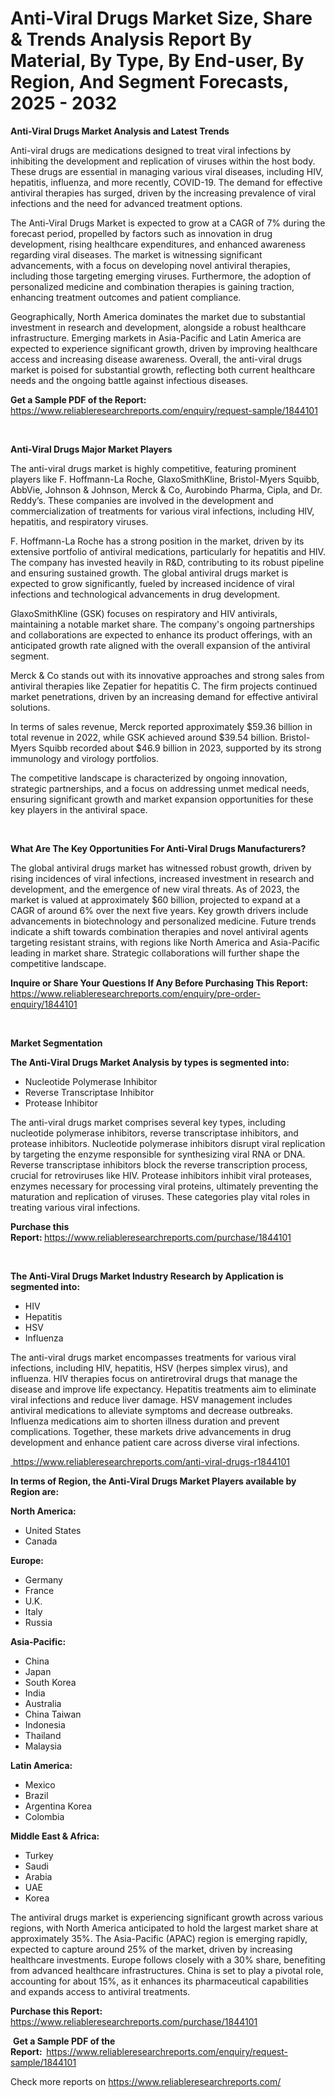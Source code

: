 <p><h1>Anti-Viral Drugs Market Size, Share & Trends Analysis Report By Material, By Type, By End-user, By Region, And Segment Forecasts, 2025 - 2032</h1></p><p><strong>Anti-Viral Drugs Market Analysis and Latest Trends</strong></p>
<p><p>Anti-viral drugs are medications designed to treat viral infections by inhibiting the development and replication of viruses within the host body. These drugs are essential in managing various viral diseases, including HIV, hepatitis, influenza, and more recently, COVID-19. The demand for effective antiviral therapies has surged, driven by the increasing prevalence of viral infections and the need for advanced treatment options.</p><p>The Anti-Viral Drugs Market is expected to grow at a CAGR of 7% during the forecast period, propelled by factors such as innovation in drug development, rising healthcare expenditures, and enhanced awareness regarding viral diseases. The market is witnessing significant advancements, with a focus on developing novel antiviral therapies, including those targeting emerging viruses. Furthermore, the adoption of personalized medicine and combination therapies is gaining traction, enhancing treatment outcomes and patient compliance.</p><p>Geographically, North America dominates the market due to substantial investment in research and development, alongside a robust healthcare infrastructure. Emerging markets in Asia-Pacific and Latin America are expected to experience significant growth, driven by improving healthcare access and increasing disease awareness. Overall, the anti-viral drugs market is poised for substantial growth, reflecting both current healthcare needs and the ongoing battle against infectious diseases.</p></p>
<p><strong>Get a Sample PDF of the Report:&nbsp;</strong> <a href="https://www.reliableresearchreports.com/enquiry/request-sample/1844101?utm_campaign=3313&utm_medium=2&utm_source=Github&utm_content=ia&utm_term=09032025&utm_id=anti-viral-drugs">https://www.reliableresearchreports.com/enquiry/request-sample/1844101</a></p>
<p>&nbsp;</p>
<p><strong>Anti-Viral Drugs Major Market Players</strong></p>
<p><p>The anti-viral drugs market is highly competitive, featuring prominent players like F. Hoffmann-La Roche, GlaxoSmithKline, Bristol-Myers Squibb, AbbVie, Johnson & Johnson, Merck & Co, Aurobindo Pharma, Cipla, and Dr. Reddy’s. These companies are involved in the development and commercialization of treatments for various viral infections, including HIV, hepatitis, and respiratory viruses.</p><p>F. Hoffmann-La Roche has a strong position in the market, driven by its extensive portfolio of antiviral medications, particularly for hepatitis and HIV. The company has invested heavily in R&D, contributing to its robust pipeline and ensuring sustained growth. The global antiviral drugs market is expected to grow significantly, fueled by increased incidence of viral infections and technological advancements in drug development.</p><p>GlaxoSmithKline (GSK) focuses on respiratory and HIV antivirals, maintaining a notable market share. The company's ongoing partnerships and collaborations are expected to enhance its product offerings, with an anticipated growth rate aligned with the overall expansion of the antiviral segment.</p><p>Merck & Co stands out with its innovative approaches and strong sales from antiviral therapies like Zepatier for hepatitis C. The firm projects continued market penetrations, driven by an increasing demand for effective antiviral solutions.</p><p>In terms of sales revenue, Merck reported approximately $59.36 billion in total revenue in 2022, while GSK achieved around $39.54 billion. Bristol-Myers Squibb recorded about $46.9 billion in 2023, supported by its strong immunology and virology portfolios.</p><p>The competitive landscape is characterized by ongoing innovation, strategic partnerships, and a focus on addressing unmet medical needs, ensuring significant growth and market expansion opportunities for these key players in the antiviral space.</p></p>
<p>&nbsp;</p>
<p><strong>What Are The Key Opportunities For Anti-Viral Drugs Manufacturers?</strong></p>
<p><p>The global antiviral drugs market has witnessed robust growth, driven by rising incidences of viral infections, increased investment in research and development, and the emergence of new viral threats. As of 2023, the market is valued at approximately $60 billion, projected to expand at a CAGR of around 6% over the next five years. Key growth drivers include advancements in biotechnology and personalized medicine. Future trends indicate a shift towards combination therapies and novel antiviral agents targeting resistant strains, with regions like North America and Asia-Pacific leading in market share. Strategic collaborations will further shape the competitive landscape.</p></p>
<p><strong>Inquire or Share Your Questions If Any Before Purchasing This Report:</strong> <a href="https://www.reliableresearchreports.com/enquiry/pre-order-enquiry/1844101?utm_campaign=3313&utm_medium=2&utm_source=Github&utm_content=ia&utm_term=09032025&utm_id=anti-viral-drugs">https://www.reliableresearchreports.com/enquiry/pre-order-enquiry/1844101</a></p>
<p>&nbsp;</p>
<p><strong>Market Segmentation</strong></p>
<p><strong>The Anti-Viral Drugs Market Analysis by types is segmented into:</strong></p>
<p><ul><li>Nucleotide Polymerase Inhibitor</li><li>Reverse Transcriptase Inhibitor</li><li>Protease Inhibitor</li></ul></p>
<p><p>The anti-viral drugs market comprises several key types, including nucleotide polymerase inhibitors, reverse transcriptase inhibitors, and protease inhibitors. Nucleotide polymerase inhibitors disrupt viral replication by targeting the enzyme responsible for synthesizing viral RNA or DNA. Reverse transcriptase inhibitors block the reverse transcription process, crucial for retroviruses like HIV. Protease inhibitors inhibit viral proteases, enzymes necessary for processing viral proteins, ultimately preventing the maturation and replication of viruses. These categories play vital roles in treating various viral infections.</p></p>
<p><strong>Purchase this Report:&nbsp;</strong><a href="https://www.reliableresearchreports.com/purchase/1844101?utm_campaign=3313&utm_medium=2&utm_source=Github&utm_content=ia&utm_term=09032025&utm_id=anti-viral-drugs">https://www.reliableresearchreports.com/purchase/1844101</a></p>
<p>&nbsp;</p>
<p><strong>The Anti-Viral Drugs Market Industry Research by Application is segmented into:</strong></p>
<p><ul><li>HIV</li><li>Hepatitis</li><li>HSV</li><li>Influenza</li></ul></p>
<p><p>The anti-viral drugs market encompasses treatments for various viral infections, including HIV, hepatitis, HSV (herpes simplex virus), and influenza. HIV therapies focus on antiretroviral drugs that manage the disease and improve life expectancy. Hepatitis treatments aim to eliminate viral infections and reduce liver damage. HSV management includes antiviral medications to alleviate symptoms and decrease outbreaks. Influenza medications aim to shorten illness duration and prevent complications. Together, these markets drive advancements in drug development and enhance patient care across diverse viral infections.</p></p>
<p><a href="https://www.reliableresearchreports.com/anti-viral-drugs-r1844101?utm_campaign=3313&utm_medium=2&utm_source=Github&utm_content=ia&utm_term=09032025&utm_id=anti-viral-drugs">&nbsp;https://www.reliableresearchreports.com/anti-viral-drugs-r1844101</a></p>
<p><strong>In terms of Region, the Anti-Viral Drugs Market Players available by Region are:</strong></p>
<p>
    <p> <strong> North America: </strong>
        <ul>
            <li>United States</li>
            <li>Canada</li>
        </ul>
        </p> 
    <p> <strong> Europe: </strong>
        <ul>
            <li>Germany</li>
            <li>France</li>
            <li>U.K.</li>
            <li>Italy</li>
            <li>Russia</li>
        </ul>
        </p> 
    <p> <strong> Asia-Pacific: </strong>
        <ul>
            <li>China</li>
            <li>Japan</li>
            <li>South Korea</li>
            <li>India</li>
            <li>Australia</li>
            <li>China Taiwan</li>
            <li>Indonesia</li>
            <li>Thailand</li>
            <li>Malaysia</li>
        </ul>
        </p> 
    <p> <strong> Latin America: </strong>
        <ul>
            <li>Mexico</li>
            <li>Brazil</li>
            <li>Argentina Korea</li>
            <li>Colombia</li>
        </ul>
        </p> 
    <p> <strong> Middle East & Africa: </strong>
        <ul>
            <li>Turkey</li>
            <li>Saudi</li>
            <li>Arabia</li>
            <li>UAE</li>
            <li>Korea</li>
        </ul>
    </p>
    </p>
<p><p>The antiviral drugs market is experiencing significant growth across various regions, with North America anticipated to hold the largest market share at approximately 35%. The Asia-Pacific (APAC) region is emerging rapidly, expected to capture around 25% of the market, driven by increasing healthcare investments. Europe follows closely with a 30% share, benefiting from advanced healthcare infrastructures. China is set to play a pivotal role, accounting for about 15%, as it enhances its pharmaceutical capabilities and expands access to antiviral treatments.</p></p>
<p><strong>Purchase this Report: </strong><a href="https://www.reliableresearchreports.com/purchase/1844101?utm_campaign=3313&utm_medium=2&utm_source=Github&utm_content=ia&utm_term=09032025&utm_id=anti-viral-drugs">https://www.reliableresearchreports.com/purchase/1844101</a></p>
<p>&nbsp;<strong>Get a Sample PDF of the Report:&nbsp;&nbsp;</strong><a href="https://www.reliableresearchreports.com/enquiry/request-sample/1844101?utm_campaign=3313&utm_medium=2&utm_source=Github&utm_content=ia&utm_term=09032025&utm_id=anti-viral-drugs">https://www.reliableresearchreports.com/enquiry/request-sample/1844101</a></p>
<p><strong></strong></p>
<p>Check more reports on <a href="https://www.reliableresearchreports.com/?utm_campaign=3313&utm_medium=2&utm_source=Github&utm_content=ia&utm_term=09032025&utm_id=anti-viral-drugs">https://www.reliableresearchreports.com/</a></p>